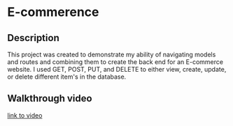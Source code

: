 # E-commerence

## Description
This project was created to demonstrate my ability of navigating models and routes and combining them to create the back end for an E-commerce website.
I used GET, POST, PUT, and DELETE to either view, create, update, or delete different item's in the database. 
## Walkthrough video

<a href="https://drive.google.com/file/d/1Uq-t_cvn8rNnrZ1mmk-1PWEMxk2ecHRC/view">link to video</a>



